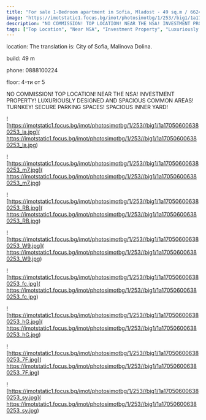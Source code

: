 ```yaml
---
title: "For sale 1-Bedroom apartment in Sofia, Mladost - 49 sq.m / 66241 EUR :: imot.bg Ad"
image: "https://imotstatic1.focus.bg/imot/photosimotbg/1/253//big1/1a170506006380253_kt.jpg"
description: "NO COMMISSION! TOP LOCATION! NEAR THE NSА! INVESTMENT PROPERTY! LUXURIOUSLY DESIGNED AND SPACIOUS COMMON AREAS! TURNKEY! SECURE PARKING SPACES! SPACIOUS INNER YARD!"
tags: ["Top Location", "Near NSA", "Investment Property", "Luxuriously Designed", "Turnkey", "Secure Parking Spaces", "Spacious Inner Yard"]
---
```


location: The translation is: City of Sofia, Malinova Dolina.

build: 49 m

phone: 0888100224

floor: 4-ти от 5

NO COMMISSION! TOP LOCATION! NEAR THE NSА! INVESTMENT PROPERTY! LUXURIOUSLY DESIGNED AND SPACIOUS COMMON AREAS! TURNKEY! SECURE PARKING SPACES! SPACIOUS INNER YARD!


![https://imotstatic1.focus.bg/imot/photosimotbg/1/253//big1/1a170506006380253_la.jpg]( https://imotstatic1.focus.bg/imot/photosimotbg/1/253//big1/1a170506006380253_la.jpg)


![https://imotstatic1.focus.bg/imot/photosimotbg/1/253//big1/1a170506006380253_m7.jpg]( https://imotstatic1.focus.bg/imot/photosimotbg/1/253//big1/1a170506006380253_m7.jpg)


![https://imotstatic1.focus.bg/imot/photosimotbg/1/253//big1/1a170506006380253_RB.jpg]( https://imotstatic1.focus.bg/imot/photosimotbg/1/253//big1/1a170506006380253_RB.jpg)


![https://imotstatic1.focus.bg/imot/photosimotbg/1/253//big1/1a170506006380253_W9.jpg]( https://imotstatic1.focus.bg/imot/photosimotbg/1/253//big1/1a170506006380253_W9.jpg)


![https://imotstatic1.focus.bg/imot/photosimotbg/1/253//big1/1a170506006380253_fc.jpg]( https://imotstatic1.focus.bg/imot/photosimotbg/1/253//big1/1a170506006380253_fc.jpg)


![https://imotstatic1.focus.bg/imot/photosimotbg/1/253//big1/1a170506006380253_hG.jpg]( https://imotstatic1.focus.bg/imot/photosimotbg/1/253//big1/1a170506006380253_hG.jpg)


![https://imotstatic1.focus.bg/imot/photosimotbg/1/253//big1/1a170506006380253_7F.jpg]( https://imotstatic1.focus.bg/imot/photosimotbg/1/253//big1/1a170506006380253_7F.jpg)


![https://imotstatic1.focus.bg/imot/photosimotbg/1/253//big1/1a170506006380253_sy.jpg]( https://imotstatic1.focus.bg/imot/photosimotbg/1/253//big1/1a170506006380253_sy.jpg)


